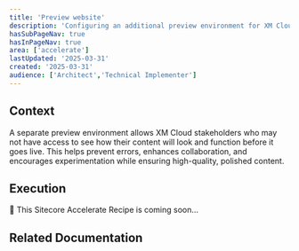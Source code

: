 ```yaml
---
title: 'Preview website'
description: 'Configuring an additional preview environment for XM Cloud stakeholders to review content outside of XM Cloud'
hasSubPageNav: true
hasInPageNav: true
area: ['accelerate']
lastUpdated: '2025-03-31'
created: '2025-03-31'
audience: ['Architect','Technical Implementer']
---
```


## Context
A separate preview environment allows XM Cloud stakeholders who may not have access to see how their content will look and function before it goes live. This helps prevent errors, enhances collaboration, and encourages experimentation while ensuring high-quality, polished content.

## Execution
🚀 This Sitecore Accelerate Recipe is coming soon...


## Related Documentation

<Row columns={2}>
  <Link title="Get the environment variables for a site" link="https://doc.sitecore.com/xmc/en/developers/xm-cloud/get-the-environment-variables-for-a-site.html" />
  <Link title="Next.js for XM Cloud environment variables" link="https://doc.sitecore.com/xmc/en/developers/jss/latest/jss-xmc/next-js-for-xm-cloud-environment-variables.html" />
  <Link title="Configure an external editing host" link="https://doc.sitecore.com/xmc/en/developers/xm-cloud/configure-an-external-editing-host.html" />
  <Link title="Front-end hosting applications" link="https://doc.sitecore.com/xmc/en/developers/xm-cloud/front-end-hosting-applications.html" />
  <Link title="Optimize performance for metadata-based integration" link="https://doc.sitecore.com/xmc/en/developers/jss/latest/jss-xmc/optimize-performance-for-metadata-based-integration.html" />
</Row>
